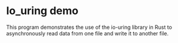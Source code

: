 # Io_uring demo

This program demonstrates the use of the io-uring library in Rust to asynchronously read data from one file and write it to another file.